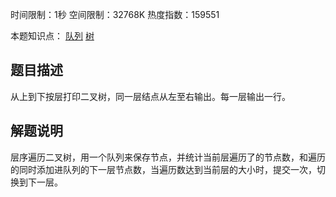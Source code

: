 时间限制：1秒 空间限制：32768K 热度指数：159551

本题知识点： [队列](https://www.nowcoder.com/questionCenter?questionTypes=000100&mutiTagIds=582) [树](https://www.nowcoder.com/questionCenter?questionTypes=000100&mutiTagIds=583)

## 题目描述

从上到下按层打印二叉树，同一层结点从左至右输出。每一层输出一行。

## 解题说明

层序遍历二叉树，用一个队列来保存节点，并统计当前层遍历了的节点数，和遍历的同时添加进队列的下一层节点数，当遍历数达到当前层的大小时，提交一次，切换到下一层。